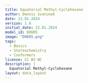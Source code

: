 ```yaml
---
title: Equatorial Methyl-Cyclohexane
author: Dennis Svatunek
date: 22.01.2024
version: 1.0
initial_date: 22.01.2024
model_id: D0605
image: "D0605.png"
tags: 
  - Basics
  - Stereochemistry
  - Conformers
license: CC BY-NC
description: |
  Equatorial Methyl-Cyclohexane
layout: data_layout
---
```

<script src="https://code.jquery.com/jquery-3.6.0.min.js"></script>
<script src="https://3Dmol.org/build/3Dmol-min.js"></script>
<script src="https://cdnjs.cloudflare.com/ajax/libs/three.js/r128/three.min.js"></script>

<div style="text-align: center;">


<div id="D0605" style="margin: auto; width: 500px; height: 500px;"></div>



</div>
<script>
(function() {
$(document).ready(function() {

var viewer = $3Dmol.createViewer("D0605", {defaultcolors: $3Dmol.elementColors.Jmol});
	
    var xyz = `21
0 1
C    -1.030297381948   0.000016492866  -0.326369045526
C    -0.318519637611   1.256566045077   0.193727514177
C    -0.318600296283  -1.256564356155   0.193764096886
C     1.155757054125   1.257708912539  -0.219923968603
C     1.155680220504  -1.257813112771  -0.219875287263
C     1.862054333771  -0.000063806865   0.292151145558
C    -2.502635043021   0.000069145840   0.093486386994
H    -0.981433172316  -0.000001710830  -1.425133243598
H    -0.392655841410   1.293783082871   1.286534440265
H    -0.810805777691   2.149112963184  -0.204920683084
H    -0.810938872162  -2.149089428556  -0.204868211406
H    -0.392748539658  -1.293751477709   1.286571071288
H     1.648993046819   2.147605808754   0.182756433432
H     1.228798815204   1.299433937172  -1.312397889557
H     1.228728377272  -1.299590956434  -1.312346769345
H     1.648857258359  -2.147723475487   0.182847914731
H     2.903731877119  -0.000102387323  -0.042684061594
H     1.861481724870  -0.000042502138   1.387792321345
H    -3.007176226833   0.885274786436  -0.295443286424
H    -3.007236551077  -0.885106756902  -0.295432638373
H    -2.591435371234   0.000078793746   1.181063761894`; 

    viewer.addModel(xyz, "xyz");
    viewer.setStyle({}, {stick: {radius: 0.15}, sphere: {scale: 0.25}});
    viewer.zoomTo();
    viewer.zoom(1.4);
	viewer.setView([0.07001904777147622,0.000009523937380954239,-0.020061904847476195,125.64359090191145,-0.018223644500130698,0.6343020528516617,0.770602132866828,-0.059170578418636315]);
	viewer.setBackgroundColor('#f9f9f9');
    viewer.setViewStyle({style: 'outline', color: 'black', width: 0.02});
    viewer.render()
$("#D0605").css("position", "relative");
  });
})();
</script>

